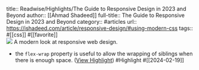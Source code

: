 title:: Readwise/Highlights/The Guide to Responsive Design in 2023 and Beyond
author:: [[Ahmad Shadeed]]
full-title:: The Guide to Responsive Design in 2023 and Beyond
category:: #articles
url:: https://ishadeed.com/article/responsive-design/#using-modern-css
tags:: #[[css]] #[[favorite]]  
![](https://ishadeed.com/assets/responsive-design/twitter-card.jpg)
A modern look at responsive web design.
- the `flex-wrap` property is useful to allow the wrapping of siblings when there is enough space. ([View Highlight](https://read.readwise.io/read/01hpzqgbxrw0abf5vbpm6jx0hf)) #Highlight #[[2024-02-19]]
